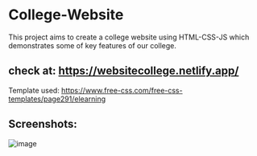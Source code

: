 # College-Website
This project aims to create a college website using HTML-CSS-JS which demonstrates some of key features of our college.

## check at: https://websitecollege.netlify.app/
Template used: https://www.free-css.com/free-css-templates/page291/elearning

## Screenshots:

![image](https://github.com/Tejas-warade/College-Website/assets/108890932/87c50a4d-6e9f-42dc-b53d-8a53c9d77ba5)
